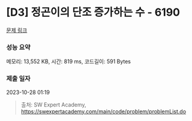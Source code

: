 # [D3] 정곤이의 단조 증가하는 수 - 6190 

[문제 링크](https://swexpertacademy.com/main/code/problem/problemDetail.do?contestProbId=AWcPjEuKAFgDFAU4) 

### 성능 요약

메모리: 13,552 KB, 시간: 819 ms, 코드길이: 591 Bytes

### 제출 일자

2023-10-28 01:19



> 출처: SW Expert Academy, https://swexpertacademy.com/main/code/problem/problemList.do